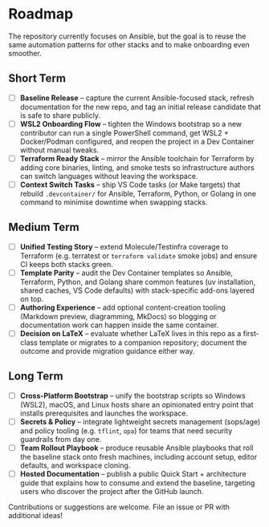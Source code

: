 # Roadmap

The repository currently focuses on Ansible, but the goal is to reuse the same automation patterns for other stacks and to make onboarding even smoother.

## Short Term

- [ ] **Baseline Release** – capture the current Ansible-focused stack, refresh documentation for the new repo, and tag an initial release candidate that is safe to share publicly.
- [ ] **WSL2 Onboarding Flow** – tighten the Windows bootstrap so a new contributor can run a single PowerShell command, get WSL2 + Docker/Podman configured, and reopen the project in a Dev Container without manual tweaks.
- [ ] **Terraform Ready Stack** – mirror the Ansible toolchain for Terraform by adding core binaries, linting, and smoke tests so infrastructure authors can switch languages without leaving the workspace.
- [ ] **Context Switch Tasks** – ship VS Code tasks (or Make targets) that rebuild `.devcontainer/` for Ansible, Terraform, Python, or Golang in one command to minimise downtime when swapping stacks.

## Medium Term

- [ ] **Unified Testing Story** – extend Molecule/Testinfra coverage to Terraform (e.g. terratest or `terraform validate` smoke jobs) and ensure CI keeps both stacks green.
- [ ] **Template Parity** – audit the Dev Container templates so Ansible, Terraform, Python, and Golang share common features (uv installation, shared caches, VS Code defaults) with stack-specific add-ons layered on top.
- [ ] **Authoring Experience** – add optional content-creation tooling (Markdown preview, diagramming, MkDocs) so blogging or documentation work can happen inside the same container.
- [ ] **Decision on LaTeX** – evaluate whether LaTeX lives in this repo as a first-class template or migrates to a companion repository; document the outcome and provide migration guidance either way.

## Long Term

- [ ] **Cross-Platform Bootstrap** – unify the bootstrap scripts so Windows (WSL2), macOS, and Linux hosts share an opinionated entry point that installs prerequisites and launches the workspace.
- [ ] **Secrets & Policy** – integrate lightweight secrets management (sops/age) and policy tooling (e.g. `tflint`, `opa`) for teams that need security guardrails from day one.
- [ ] **Team Rollout Playbook** – produce reusable Ansible playbooks that roll the baseline stack onto fresh machines, including account setup, editor defaults, and workspace cloning.
- [ ] **Hosted Documentation** – publish a public Quick Start + architecture guide that explains how to consume and extend the baseline, targeting users who discover the project after the GitHub launch.

Contributions or suggestions are welcome. File an issue or PR with additional ideas!
